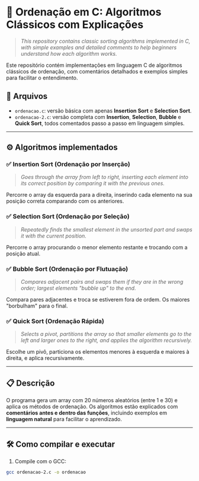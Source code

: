# 🧮 Ordenação em C: Algoritmos Clássicos com Explicações

> *This repository contains classic sorting algorithms implemented in C, with simple examples and detailed comments to help beginners understand how each algorithm works.*

Este repositório contém implementações em linguagem C de algoritmos clássicos de ordenação, com comentários detalhados e exemplos simples para facilitar o entendimento.

## 📂 Arquivos

- `ordenacao.c`: versão básica com apenas **Insertion Sort** e **Selection Sort**.
- `ordenacao-2.c`: versão completa com **Insertion**, **Selection**, **Bubble** e **Quick Sort**, todos comentados passo a passo em linguagem simples.

---

## ⚙️ Algoritmos implementados

### ✅ Insertion Sort (Ordenação por Inserção)
> *Goes through the array from left to right, inserting each element into its correct position by comparing it with the previous ones.*

Percorre o array da esquerda para a direita, inserindo cada elemento na sua posição correta comparando com os anteriores.

### ✅ Selection Sort (Ordenação por Seleção)
> *Repeatedly finds the smallest element in the unsorted part and swaps it with the current position.*

Percorre o array procurando o menor elemento restante e trocando com a posição atual.

### ✅ Bubble Sort (Ordenação por Flutuação)
> *Compares adjacent pairs and swaps them if they are in the wrong order; largest elements "bubble up" to the end.*

Compara pares adjacentes e troca se estiverem fora de ordem. Os maiores "borbulham" para o final.

### ✅ Quick Sort (Ordenação Rápida)
> *Selects a pivot, partitions the array so that smaller elements go to the left and larger ones to the right, and applies the algorithm recursively.*

Escolhe um pivô, particiona os elementos menores à esquerda e maiores à direita, e aplica recursivamente.

---

## 📋 Descrição

O programa gera um array com 20 números aleatórios (entre 1 e 30) e aplica os métodos de ordenação. Os algoritmos estão explicados com **comentários antes e dentro das funções**, incluindo exemplos em **linguagem natural** para facilitar o aprendizado.

---

## 🛠️ Como compilar e executar

1. Compile com o GCC:

```bash
gcc ordenacao-2.c -o ordenacao
```
